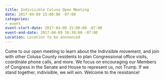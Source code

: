 ```yaml
---
title: Indivisible Colusa Open Meeting
date: 2017-04-09 15:00:00 -07:00
categories:
- event
event-start-date: 2017-04-09 15:00:00 -07:00
event-end-date: 2017-04-09 16:30:00 -07:00
Location: Location to be announced
---
```


Come to our open meeting to learn about the Indivisible movement, and join with other Colusa County residents to plan Congressional office visits, coordinate phone calls, and more. We focus on encouraging our Members of Congress in the Senate and House to represent us, not Trump. If we stand together, indivisible, we will win. Welcome to the resistance! 